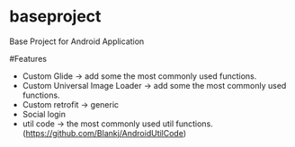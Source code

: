# baseproject
Base Project for Android Application


#Features
- Custom Glide  -> add some the most commonly used functions.
- Custom Universal Image Loader -> add some the most commonly used functions.
- Custom retrofit -> generic
- Social login
- util code -> the most commonly used util functions. (<a>https://github.com/Blankj/AndroidUtilCode</a>)
